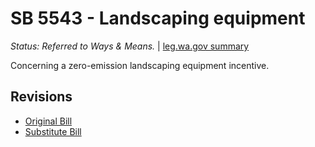 # SB 5543 - Landscaping equipment
*Status: Referred to Ways & Means.* | [leg.wa.gov summary](https://app.leg.wa.gov/billsummary?BillNumber=5543&Year=2021)

Concerning a zero-emission landscaping equipment incentive.

## Revisions
* [Original Bill](1/)
* [Substitute Bill](S/)